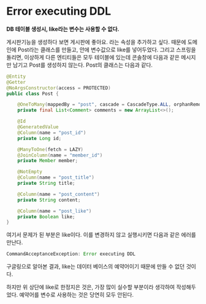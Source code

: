 # Error executing DDL



**DB 테이블 생성시, like라는 변수는 사용할 수 없다.**

게시판기능을 생성하다 보면 게시판에 좋아요. 라는 속성을 추가하고 싶다. 때문에 도메인에 Post라는 클래스를 만들고, 안에 변수값으로 like를 넣어두었다. 그리고 스프링을 돌리면, 이상하게 다른 엔티티들은 모두 테이블에 있는데 콘솔창에 다음과 같은 메시지만 남기고 Post를 생성하지 않는다. Post의 클래스는 다음과 같다.

```java
@Entity
@Getter
@NoArgsConstructor(access = PROTECTED)
public class Post {

	@OneToMany(mappedBy = "post", cascade = CascadeType.ALL, orphanRemoval = true)
	private final List<Comment> comments = new ArrayList<>();

	@Id
	@GeneratedValue
	@Column(name = "post_id")
	private Long id;

	@ManyToOne(fetch = LAZY)
	@JoinColumn(name = "member_id")
	private Member member;

	@NotEmpty
	@Column(name = "post_title")
	private String title;

	@Column(name = "post_content")
	private String content;

	@Column(name = "post_like")
	private Boolean like;
}

```

여기서 문제가 된 부분은 like이다. 이를 변경하지 않고 실행시키면 다음과 같은 에러를 만난다.

```java
CommandAcceptanceException: Error executing DDL
```

구글링으로 알아본 결과, like는 데이터 베이스의 예약어이기 때문에 만들 수 없던 것이다.

하지만 위 상단에 like로 한정지은 것은, 가장 많이 실수할 부분이라 생각하여 작성해두었다. 예약어를 변수로 사용하는 것은 당연히 모두 안된다.